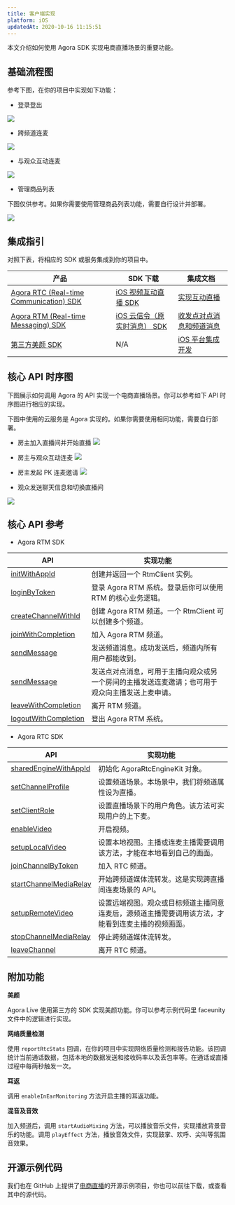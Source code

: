 ```yaml
---
title: 客户端实现
platform: iOS
updatedAt: 2020-10-16 11:15:51
---
```


本文介绍如何使用 Agora SDK 实现电商直播场景的重要功能。

## 基础流程图

参考下图，在你的项目中实现如下功能：

- 登录登出

![](https://web-cdn.agora.io/docs-files/1594619113688)

- 跨频道连麦

![](https://web-cdn.agora.io/docs-files/1592882988082)

- 与观众互动连麦

![](https://web-cdn.agora.io/docs-files/1602222177503)

- 管理商品列表

<div class="alert note">下图仅供参考。如果你需要使用管理商品列表功能，需要自行设计并部署。</div>

![](https://web-cdn.agora.io/docs-files/1602218451199)

## 集成指引

对照下表，将相应的 SDK 或服务集成到你的项目中。

| 产品                                                                                                                              | SDK 下载                                                                               | 集成文档                                                                                            |
| --------------------------------------------------------------------------------------------------------------------------------- | -------------------------------------------------------------------------------------- | --------------------------------------------------------------------------------------------------- |
| [Agora RTC (Real-time Communication) SDK](https://docs.agora.io/cn/Interactive%20Broadcast/product_live?platform=All%20Platforms) | [iOS 视频互动直播 SDK](https://docs.agora.io/cn/Agora%20Platform/downloads)            | [实现互动直播](https://docs.agora.io/cn/Interactive%20Broadcast/start_live_ios?platform=iOS)        |
| [Agora RTM (Real-time Messaging) SDK](https://docs.agora.io/cn/Real-time-Messaging/product_rtm?platform=All%20Platforms)          | [iOS 云信令（原实时消息） SDK](https://docs.agora.io/cn/Real-time-Messaging/downloads) | [收发点对点消息和频道消息](https://docs.agora.io/cn/Real-time-Messaging/messaging_ios?platform=iOS) |
| [第三方美颜 SDK](https://www.faceunity.com/#/developindex)                                                                        | N/A                                                                                    | [iOS 平台集成开发](https://www.faceunity.com/docs_develop/#/markdown/integrate/flow_io)             |

## 核心 API 时序图

下图展示如何调用 Agora 的 API 实现一个电商直播场景。你可以参考如下 API 时序图进行相应的实现。

<div class="alert note">下图中使用的云服务是 Agora 实现的。如果你需要使用相同功能，需要自行部署。</div>

- 房主加入直播间并开始直播
  ![](https://web-cdn.agora.io/docs-files/1602224614451)

- 房主与观众互动连麦
  ![](https://web-cdn.agora.io/docs-files/1602224643010)

- 房主发起 PK 连麦邀请
  ![](https://web-cdn.agora.io/docs-files/1602224684613)

- 观众发送聊天信息和切换直播间

![](https://web-cdn.agora.io/docs-files/1592895674546)

## 核心 API 参考

- Agora RTM SDK

| API                                                                                                                                                                      | 实现功能                                                                                         |
| ------------------------------------------------------------------------------------------------------------------------------------------------------------------------ | ------------------------------------------------------------------------------------------------ |
| [initWithAppId](https://docs.agora.io/cn/Real-time-Messaging/API%20Reference/RTM_oc/Classes/AgoraRtmKit.html#//api/name/initWithAppId:delegate:)                         | 创建并返回一个 RtmClient 实例。                                                                  |
| [loginByToken](https://docs.agora.io/cn/Real-time-Messaging/API%20Reference/RTM_oc/Classes/AgoraRtmKit.html#//api/name/loginByToken:user:completion:)                    | 登录 Agora RTM 系统。登录后你可以使用 RTM 的核心业务逻辑。                                       |
| [createChannelWithId](https://docs.agora.io/cn/Real-time-Messaging/API%20Reference/RTM_oc/Classes/AgoraRtmKit.html#//api/name/createChannelWithId:delegate:)             | 创建 Agora RTM 频道。一个 RtmClient 可以创建多个频道。                                           |
| [joinWithCompletion](https://docs.agora.io/cn/Real-time-Messaging/API%20Reference/RTM_oc/Classes/AgoraRtmChannel.html#//api/name/joinWithCompletion:)                    | 加入 Agora RTM 频道。                                                                            |
| [sendMessage](https://docs.agora.io/cn/Real-time-Messaging/API%20Reference/RTM_oc/Classes/AgoraRtmChannel.html#//api/name/sendMessage:completion:)                       | 发送频道消息。成功发送后，频道内所有用户都能收到。                                               |
| [sendMessage](https://docs.agora.io/cn/Real-time-Messaging/API%20Reference/RTM_oc/Classes/AgoraRtmKit.html#//api/name/sendMessage:toPeer:sendMessageOptions:completion:) | 发送点对点消息，可用于主播向观众或另一个房间的主播发送连麦邀请；也可用于观众向主播发送上麦申请。 |
| [leaveWithCompletion](https://docs.agora.io/cn/Real-time-Messaging/API%20Reference/RTM_oc/Classes/AgoraRtmChannel.html#//api/name/leaveWithCompletion:)                  | 离开 RTM 频道。                                                                                  |
| [logoutWithCompletion](https://docs.agora.io/cn/Real-time-Messaging/API%20Reference/RTM_oc/Classes/AgoraRtmKit.html#//api/name/logoutWithCompletion:)                    | 登出 Agora RTM 系统。                                                                            |

- Agora RTC SDK

| API                                                                                                                                                                                    | 实现功能                                                                                           |
| -------------------------------------------------------------------------------------------------------------------------------------------------------------------------------------- | -------------------------------------------------------------------------------------------------- |
| [sharedEngineWithAppId](https://docs.agora.io/cn/Interactive%20Broadcast/API%20Reference/oc/Classes/AgoraRtcEngineKit.html#//api/name/sharedEngineWithAppId:delegate:)                 | 初始化 AgoraRtcEngineKit 对象。                                                                    |
| [setChannelProfile](https://docs.agora.io/cn/Interactive%20Broadcast/API%20Reference/oc/Classes/AgoraRtcEngineKit.html#//api/name/setChannelProfile:)                                  | 设置频道场景。本场景中，我们将频道属性设为直播。                                                   |
| [setClientRole](https://docs.agora.io/cn/Interactive%20Broadcast/API%20Reference/oc/Classes/AgoraRtcEngineKit.html#//api/name/setClientRole:)                                          | 设置直播场景下的用户角色。该方法可实现用户的上下麦。                                               |
| [enableVideo](https://docs.agora.io/cn/Interactive%20Broadcast/API%20Reference/oc/Classes/AgoraRtcEngineKit.html#//api/name/enableVideo)                                               | 开启视频。                                                                                         |
| [setupLocalVideo](https://docs.agora.io/cn/Interactive%20Broadcast/API%20Reference/oc/Classes/AgoraRtcEngineKit.html#//api/name/setupLocalVideo:)                                      | 设置本地视图。主播或连麦主播需要调用该方法，才能在本地看到自己的画面。                             |
| [joinChannelByToken](https://docs.agora.io/cn/Interactive%20Broadcast/API%20Reference/oc/Classes/AgoraRtcEngineKit.html#//api/name/joinChannelByToken:channelId:info:uid:joinSuccess:) | 加入 RTC 频道。                                                                                    |
| [startChannelMediaRelay](https://docs.agora.io/cn/Interactive%20Broadcast/API%20Reference/oc/Classes/AgoraRtcEngineKit.html#//api/name/startChannelMediaRelay:)                        | 开始跨频道媒体流转发。这是实现跨直播间连麦场景的 API。                                             |
| [setupRemoteVideo](https://docs.agora.io/cn/Interactive%20Broadcast/API%20Reference/oc/Classes/AgoraRtcEngineKit.html#//api/name/setupRemoteVideo:)                                    | 设置远端视图。观众或目标频道主播同意连麦后，源频道主播需要调用该方法，才能看到连麦主播的视频画面。 |
| [stopChannelMediaRelay](https://docs.agora.io/cn/Interactive%20Broadcast/API%20Reference/oc/Classes/AgoraRtcEngineKit.html#//api/name/stopChannelMediaRelay)                           | 停止跨频道媒体流转发。                                                                             |
| [leaveChannel](https://docs.agora.io/cn/Interactive%20Broadcast/API%20Reference/oc/Classes/AgoraRtcEngineKit.html#//api/name/leaveChannel:)                                            | 离开 RTC 频道。                                                                                    |

## 附加功能

**美颜**

Agora Live 使用第三方的 SDK 实现美颜功能。你可以参考示例代码里 faceunity 文件中的逻辑进行实现。

**网络质量检测**

使用 `reportRtcStats` 回调，在你的项目中实现网络质量检测和报告功能。该回调统计当前通话数据，包括本地的数据发送和接收码率以及丢包率等。在通话或直播过程中每两秒触发一次。

**耳返**

调用 `enableInEarMonitoring` 方法开启主播的耳返功能。

**混音及音效**

加入频道后，调用 `startAudioMixing` 方法，可以播放音乐文件，实现播放背景音乐的功能。调用 `playEffect` 方法，播放音效文件，实现鼓掌、欢呼、尖叫等氛围音效果。

## 开源示例代码

我们也在 GitHub 上提供了[电商直播](https://github.com/AgoraIO-Usecase/AgoraLive)的开源示例项目，你也可以前往下载，或查看其中的源代码。
